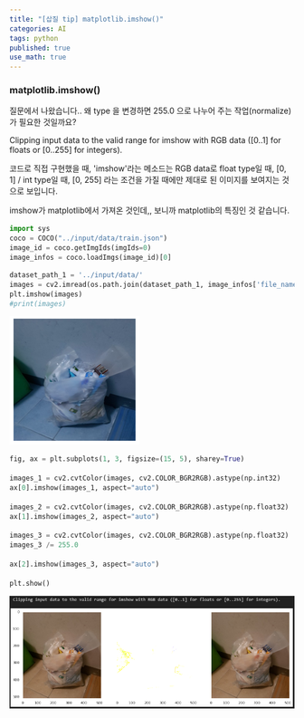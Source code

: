 ```yaml
---
title: "[삽질 tip] matplotlib.imshow()"
categories: AI
tags: python
published: true
use_math: true
---
```


### matplotlib.imshow()

질문에서 나왔습니다.. 왜 type 을 변경하면 255.0 으로 나누어 주는 작업(normalize) 가 필요한 것일까요?  

Clipping input data to the valid range for imshow with RGB data ([0..1] for floats or [0..255] for integers).  

코드로 직접 구현했을 때, 'imshow'라는 메소드는 RGB data로 float type일 때, [0, 1]  /  int type일 때, [0, 255]
라는 조건을 가질 때에만 제대로 된 이미지를 보여지는 것으로 보입니다.  

imshow가 matplotlib에서 가져온 것인데,, 보니까 matplotlib의 특징인 것 같습니다.  

```python
import sys
coco = COCO("../input/data/train.json")
image_id = coco.getImgIds(imgIds=0)
image_infos = coco.loadImgs(image_id)[0]
```

```python
dataset_path_1 = '../input/data/'
images = cv2.imread(os.path.join(dataset_path_1, image_infos['file_name']))
plt.imshow(images)
#print(images)
```

  ![Untitled](/assets/images/tip/img2.png)

```python
fig, ax = plt.subplots(1, 3, figsize=(15, 5), sharey=True)

images_1 = cv2.cvtColor(images, cv2.COLOR_BGR2RGB).astype(np.int32)
ax[0].imshow(images_1, aspect="auto")

images_2 = cv2.cvtColor(images, cv2.COLOR_BGR2RGB).astype(np.float32)
ax[1].imshow(images_2, aspect="auto")

images_3 = cv2.cvtColor(images, cv2.COLOR_BGR2RGB).astype(np.float32)
images_3 /= 255.0

ax[2].imshow(images_3, aspect="auto")

plt.show()
```

  ![Untitled](/assets/images/tip/img3.png)


